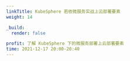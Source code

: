 ```yaml
---
linkTitle: KubeSphere 若依微服务实战上云部署要素
weight: 14

_build:
  render: false

profit: 了解 KubeSphere 下的微服务部署上云部署要素
time: 2021-12-17 20:00-20:40
---
```

